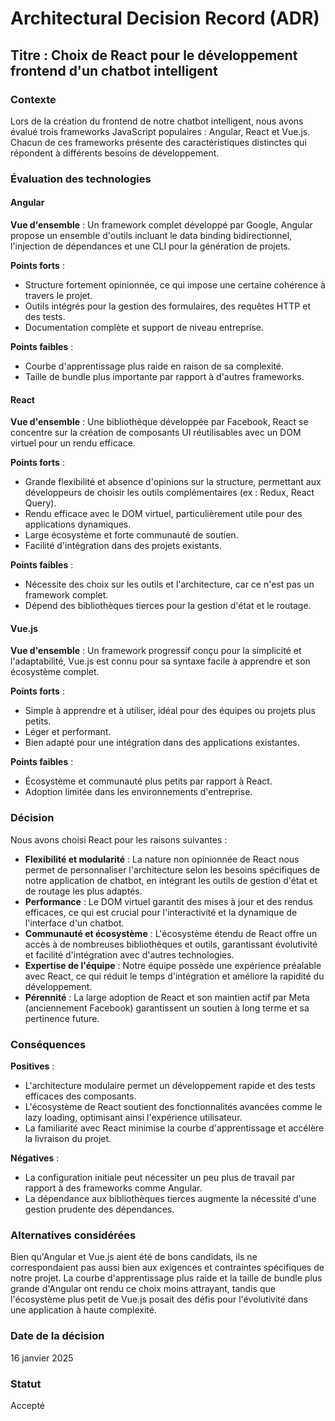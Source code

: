 # Architectural Decision Record (ADR)

## Titre : Choix de React pour le développement frontend d'un chatbot intelligent

### Contexte

Lors de la création du frontend de notre chatbot intelligent, nous avons évalué trois frameworks JavaScript populaires : Angular, React et Vue.js. Chacun de ces frameworks présente des caractéristiques distinctes qui répondent à différents besoins de développement.

### Évaluation des technologies

#### Angular

**Vue d'ensemble** : Un framework complet développé par Google, Angular propose un ensemble d'outils incluant le data binding bidirectionnel, l'injection de dépendances et une CLI pour la génération de projets.

**Points forts** :
- Structure fortement opinionnée, ce qui impose une certaine cohérence à travers le projet.
- Outils intégrés pour la gestion des formulaires, des requêtes HTTP et des tests.
- Documentation complète et support de niveau entreprise.

**Points faibles** :
- Courbe d'apprentissage plus raide en raison de sa complexité.
- Taille de bundle plus importante par rapport à d'autres frameworks.

#### React

**Vue d'ensemble** : Une bibliothèque développée par Facebook, React se concentre sur la création de composants UI réutilisables avec un DOM virtuel pour un rendu efficace.

**Points forts** :
- Grande flexibilité et absence d'opinions sur la structure, permettant aux développeurs de choisir les outils complémentaires (ex : Redux, React Query).
- Rendu efficace avec le DOM virtuel, particulièrement utile pour des applications dynamiques.
- Large écosystème et forte communauté de soutien.
- Facilité d'intégration dans des projets existants.

**Points faibles** :
- Nécessite des choix sur les outils et l'architecture, car ce n'est pas un framework complet.
- Dépend des bibliothèques tierces pour la gestion d'état et le routage.

#### Vue.js

**Vue d'ensemble** : Un framework progressif conçu pour la simplicité et l'adaptabilité, Vue.js est connu pour sa syntaxe facile à apprendre et son écosystème complet.

**Points forts** :
- Simple à apprendre et à utiliser, idéal pour des équipes ou projets plus petits.
- Léger et performant.
- Bien adapté pour une intégration dans des applications existantes.

**Points faibles** :
- Écosystème et communauté plus petits par rapport à React.
- Adoption limitée dans les environnements d'entreprise.

### Décision

Nous avons choisi React pour les raisons suivantes :

- **Flexibilité et modularité** : La nature non opinionnée de React nous permet de personnaliser l'architecture selon les besoins spécifiques de notre application de chatbot, en intégrant les outils de gestion d'état et de routage les plus adaptés.
- **Performance** : Le DOM virtuel garantit des mises à jour et des rendus efficaces, ce qui est crucial pour l'interactivité et la dynamique de l'interface d'un chatbot.
- **Communauté et écosystème** : L'écosystème étendu de React offre un accès à de nombreuses bibliothèques et outils, garantissant évolutivité et facilité d'intégration avec d'autres technologies.
- **Expertise de l'équipe** : Notre équipe possède une expérience préalable avec React, ce qui réduit le temps d'intégration et améliore la rapidité du développement.
- **Pérennité** : La large adoption de React et son maintien actif par Meta (anciennement Facebook) garantissent un soutien à long terme et sa pertinence future.

### Conséquences

**Positives** :
- L'architecture modulaire permet un développement rapide et des tests efficaces des composants.
- L'écosystème de React soutient des fonctionnalités avancées comme le lazy loading, optimisant ainsi l'expérience utilisateur.
- La familiarité avec React minimise la courbe d'apprentissage et accélère la livraison du projet.

**Négatives** :
- La configuration initiale peut nécessiter un peu plus de travail par rapport à des frameworks comme Angular.
- La dépendance aux bibliothèques tierces augmente la nécessité d'une gestion prudente des dépendances.

### Alternatives considérées

Bien qu'Angular et Vue.js aient été de bons candidats, ils ne correspondaient pas aussi bien aux exigences et contraintes spécifiques de notre projet. La courbe d'apprentissage plus raide et la taille de bundle plus grande d'Angular ont rendu ce choix moins attrayant, tandis que l'écosystème plus petit de Vue.js posait des défis pour l'évolutivité dans une application à haute complexité.

### Date de la décision

16 janvier 2025

### Statut

Accepté
